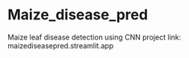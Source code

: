 # Maize_disease_pred
Maize leaf disease detection using CNN
project link: maizediseasepred.streamlit.app
